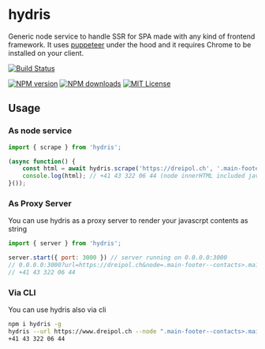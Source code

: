 # hydris

Generic node service to handle SSR for SPA made with any kind of frontend framework.
It uses [puppeteer](https://github.com/GoogleChrome/puppeteer) under the hood and it requires Chrome to be installed on your client.

[![Build Status][circleci-image]][circleci-url]

[![NPM version][npm-version-image]][npm-url]
[![NPM downloads][npm-downloads-image]][npm-url]
[![MIT License][license-image]][license-url]


## Usage

### As node service

```js
import { scrape } from 'hydris';

(async function() {
    const html = await hydris.scrape('https://dreipol.ch', '.main-footer--contacts>.main-footer--link');
    console.log(html); // +41 43 322 06 44 (node innerHTML included javascript generated markup)
}());
```

### As Proxy Server

You can use hydris as a proxy server to render your javascrpt contents as string

```js
import { server } from 'hydris';

server.start({ port: 3000 }) // server running on 0.0.0.0:3000
// 0.0.0.0:3000?url=https://dreipol.ch&node=.main-footer--contacts>.main-footer--link
// +41 43 322 06 44
```

### Via CLI

You can use hydris also via cli

```bash
npm i hydris -g
hydris --url https://www.dreipol.ch --node ".main-footer--contacts>.main-footer--link"
+41 43 322 06 44
```

[circleci-image]:https://circleci.com/gh/dreipol/hydris/tree/master.svg?style=svg&circle-token=dddff0c380aa369c298e337753e3a4e94877a0ca
[circleci-url]:https://circleci.com/gh/dreipol/hydris/tree/master

[license-image]:http://img.shields.io/badge/license-MIT-000000.svg?style=flat-square
[license-url]:LICENSE

[npm-version-image]:http://img.shields.io/npm/v/hydris.svg?style=flat-square
[npm-downloads-image]:http://img.shields.io/npm/dm/hydris.svg?style=flat-square
[npm-url]:https://npmjs.org/package/hydris
